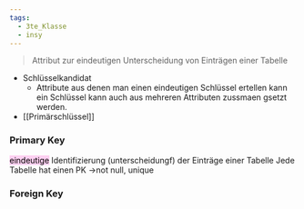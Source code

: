 ```yaml
---
tags:
  - 3te_Klasse
  - insy
---
```

> Attribut zur eindeutigen Unterscheidung von Einträgen einer Tabelle

- Schlüsselkandidat
	- Attribute aus denen man einen eindeutigen Schlüssel ertellen kann ein Schlüssel kann auch aus mehreren Attributen zussmaen gsetzt werden. 
- [[Primärschlüssel]]

### Primary Key
<mark style="background: #FFB8EBA6;">eindeutige</mark> Identifizierung (unterscheidungf) der Einträge einer Tabelle
Jede Tabelle hat einen PK →not null, unique
### Foreign Key
